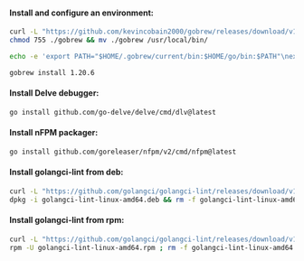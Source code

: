 #### Install and configure an environment:
```bash
curl -L "https://github.com/kevincobain2000/gobrew/releases/download/v1.8.5/gobrew-linux-amd64" -o gobrew && \
chmod 755 ./gobrew && mv ./gobrew /usr/local/bin/
```
```bash
echo -e 'export PATH="$HOME/.gobrew/current/bin:$HOME/go/bin:$PATH"\nexport GOROOT="$HOME/.gobrew/current/go"' >> ~/.bashrc
```
```bash
gobrew install 1.20.6
```

#### Install Delve debugger:
```bash
go install github.com/go-delve/delve/cmd/dlv@latest
```

#### Install nFPM packager:
```bash
go install github.com/goreleaser/nfpm/v2/cmd/nfpm@latest
```

#### Install golangci-lint from deb:
```bash
curl -L "https://github.com/golangci/golangci-lint/releases/download/v1.53.3/golangci-lint-1.53.3-linux-amd64.deb" -o golangci-lint-linux-amd64.deb && \
dpkg -i golangci-lint-linux-amd64.deb && rm -f golangci-lint-linux-amd64.deb
```

#### Install golangci-lint from rpm:
```bash
curl -L "https://github.com/golangci/golangci-lint/releases/download/v1.53.3/golangci-lint-1.53.3-linux-amd64.rpm" -o golangci-lint-linux-amd64.rpm && \
rpm -U golangci-lint-linux-amd64.rpm ; rm -f golangci-lint-linux-amd64.rpm
```
